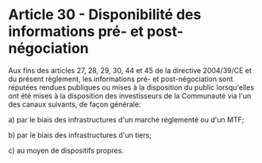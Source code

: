 # Article 30 - Disponibilité des informations pré- et post-négociation


Aux fins des articles 27, 28, 29, 30, 44 et 45 de la directive 2004/39/CE et du présent règlement, les informations pré- et post-négociation sont réputées rendues publiques ou mises à la disposition du public lorsqu'elles ont été mises à la disposition des investisseurs de la Communauté via l'un des canaux suivants, de façon générale:

a) par le biais des infrastructures d'un marché réglementé ou d'un MTF;

b) par le biais des infrastructures d'un tiers;

c) au moyen de dispositifs propres.
